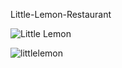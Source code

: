 Little-Lemon-Restaurant


![Little Lemon](https://user-images.githubusercontent.com/56365809/210074254-d725b49a-74c5-42e4-b42c-f588ee9db7d9.png)


![littlelemon](https://user-images.githubusercontent.com/56365809/205086429-76323089-859d-417b-a207-1240efd0c9ff.png)

